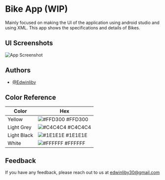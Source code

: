 # Bike App (WIP)

Mainly focused on making the UI of the application using android studio and using XML.
 This app shows the specifications and details of Bikes.
 


## UI Screenshots

![App Screenshot]()



## Authors

- [@Edwinliby](https://github.com/Edwinliby)

## Color Reference

| Color             | Hex                                                                |
| ----------------- | ------------------------------------------------------------------ |
| Yellow | ![#FFD300](https://via.placeholder.com/10/0a192f?text=+) #FFD300|
| Light Grey | ![#C4C4C4](https://via.placeholder.com/10/f8f8f8?text=+) #C4C4C4 |
| Light Black | ![#1E1E1E](https://via.placeholder.com/10/00b48a?text=+) #1E1E1E |
| White | ![#FFFFFF](https://via.placeholder.com/10/00b48a?text=+) #FFFFFF |


## Feedback

If you have any feedback, please reach out to us at edwinliby30@gmail.com

